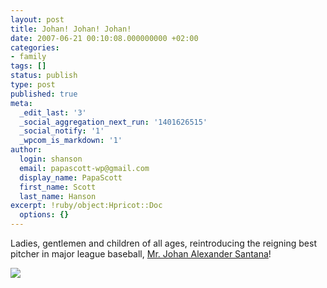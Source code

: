 ```yaml
---
layout: post
title: Johan! Johan! Johan!
date: 2007-06-21 00:10:08.000000000 +02:00
categories:
- family
tags: []
status: publish
type: post
published: true
meta:
  _edit_last: '3'
  _social_aggregation_next_run: '1401626515'
  _social_notify: '1'
  _wpcom_is_markdown: '1'
author:
  login: shanson
  email: papascott-wp@gmail.com
  display_name: PapaScott
  first_name: Scott
  last_name: Hanson
excerpt: !ruby/object:Hpricot::Doc
  options: {}
---
```

<p>Ladies, gentlemen and children of all ages, reintroducing the reigning best pitcher in major league baseball, <a href="http://www.startribune.com/blogs/sinker/?p=126">Mr. Johan Alexander Santana</a>!</p>
<p><img src="http://www.startribune.com/blogs/sinker/wp-content/uploads/0ajohan.jpg" /></p>
